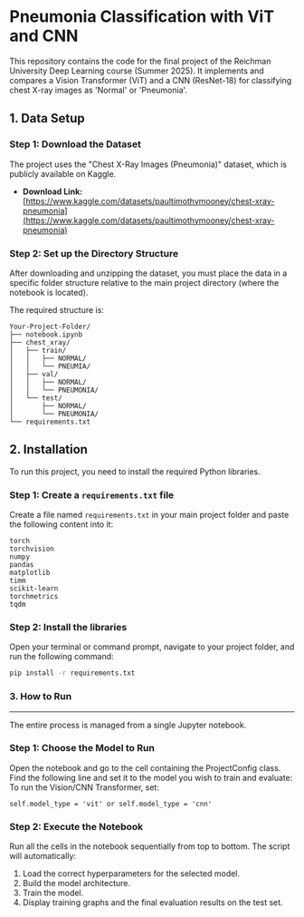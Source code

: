 # Pneumonia Classification with ViT and CNN

This repository contains the code for the final project of the Reichman University Deep Learning course (Summer 2025). It implements and compares a Vision Transformer (ViT) and a CNN (ResNet-18) for classifying chest X-ray images as 'Normal' or 'Pneumonia'.


## 1. Data Setup

### Step 1: Download the Dataset
The project uses the "Chest X-Ray Images (Pneumonia)" dataset, which is publicly available on Kaggle.

* **Download Link:** [https://www.kaggle.com/datasets/paultimothymooney/chest-xray-pneumonia](https://www.kaggle.com/datasets/paultimothymooney/chest-xray-pneumonia)

### Step 2: Set up the Directory Structure

After downloading and unzipping the dataset, you must place the data in a specific folder structure relative to the main project directory (where the notebook is located).

The required structure is:
```
Your-Project-Folder/
├── notebook.ipynb
├── chest_xray/
│   ├── train/
│   │   ├── NORMAL/
│   │   └── PNEUMIA/
│   ├── val/
│   │   ├── NORMAL/
│   │   └── PNEUMONIA/
│   └── test/
│       ├── NORMAL/
│       └── PNEUMONIA/
└── requirements.txt
```


## 2. Installation

To run this project, you need to install the required Python libraries.

### Step 1: Create a `requirements.txt` file
Create a file named `requirements.txt` in your main project folder and paste the following content into it:
```
torch
torchvision
numpy
pandas
matplotlib
timm
scikit-learn
torchmetrics
tqdm
```

### Step 2: Install the libraries
Open your terminal or command prompt, navigate to your project folder, and run the following command:
```bash
pip install -r requirements.txt
```

### 3. How to Run
---

The entire process is managed from a single Jupyter notebook.
### Step 1: Choose the Model to Run

Open the notebook and go to the cell containing the ProjectConfig class. Find the following line and set it to the model you wish to train and evaluate:
To run the Vision/CNN Transformer, set:
```
self.model_type = 'vit' or self.model_type = 'cnn'
```
### Step 2: Execute the Notebook
Run all the cells in the notebook sequentially from top to bottom.
The script will automatically:
1. Load the correct hyperparameters for the selected model.
2. Build the model architecture.
3. Train the model.
4. Display training graphs and the final evaluation results on the test set.

